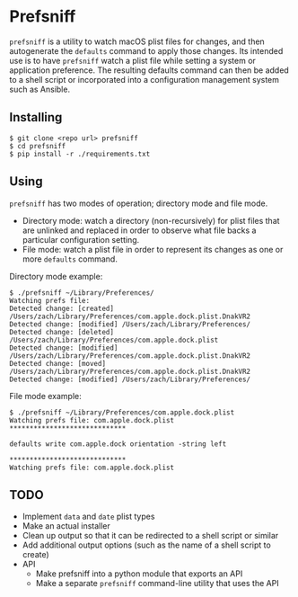 Prefsniff
=========

`prefsniff` is a utility to watch macOS plist files for changes, and then autogenerate the `defaults` command to apply those changes. Its intended use is to have `prefsniff` watch a plist file while setting a system or application preference. The resulting defaults command can then be added to a shell script or incorporated into a configuration management system such as Ansible.

Installing
----------
    $ git clone <repo url> prefsniff
    $ cd prefsniff
    $ pip install -r ./requirements.txt


Using
-----
`prefsniff` has two modes of operation; directory mode and file mode.

- Directory mode: watch a directory (non-recursively) for plist files that are unlinked and replaced in order to observe what file backs a particular configuration setting.
- File mode: watch a plist file in order to represent its changes as one or more `defaults` command.

Directory mode example:

    $ ./prefsniff ~/Library/Preferences/
    Watching prefs file:
    Detected change: [created] /Users/zach/Library/Preferences/com.apple.dock.plist.DnakVR2
    Detected change: [modified] /Users/zach/Library/Preferences/
    Detected change: [deleted] /Users/zach/Library/Preferences/com.apple.dock.plist
    Detected change: [modified] /Users/zach/Library/Preferences/com.apple.dock.plist.DnakVR2
    Detected change: [moved] /Users/zach/Library/Preferences/com.apple.dock.plist.DnakVR2
    Detected change: [modified] /Users/zach/Library/Preferences/

File mode example:

    $ ./prefsniff ~/Library/Preferences/com.apple.dock.plist
    Watching prefs file: com.apple.dock.plist
    *****************************

    defaults write com.apple.dock orientation -string left

    *****************************
    Watching prefs file: com.apple.dock.plist

TODO
----

- Implement `data` and `date` plist types
- Make an actual installer
- Clean up output so that it can be redirected to a shell script or similar
- Add additional output options (such as the name of a shell script to create)
- API
    - Make prefsniff into a python module that exports an API
    - Make a separate `prefsniff` command-line utility that uses the API

